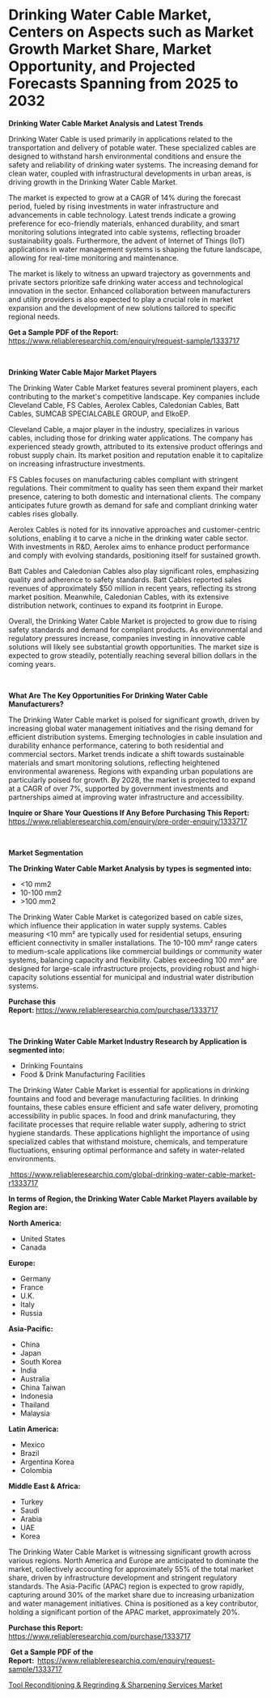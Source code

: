 <p><h1>Drinking Water Cable Market, Centers on Aspects such as Market Growth Market Share, Market Opportunity, and Projected Forecasts Spanning from 2025 to 2032</h1></p><p><strong>Drinking Water Cable Market Analysis and Latest Trends</strong></p>
<p><p>Drinking Water Cable is used primarily in applications related to the transportation and delivery of potable water. These specialized cables are designed to withstand harsh environmental conditions and ensure the safety and reliability of drinking water systems. The increasing demand for clean water, coupled with infrastructural developments in urban areas, is driving growth in the Drinking Water Cable Market.</p><p>The market is expected to grow at a CAGR of 14% during the forecast period, fueled by rising investments in water infrastructure and advancements in cable technology. Latest trends indicate a growing preference for eco-friendly materials, enhanced durability, and smart monitoring solutions integrated into cable systems, reflecting broader sustainability goals. Furthermore, the advent of Internet of Things (IoT) applications in water management systems is shaping the future landscape, allowing for real-time monitoring and maintenance.</p><p>The market is likely to witness an upward trajectory as governments and private sectors prioritize safe drinking water access and technological innovation in the sector. Enhanced collaboration between manufacturers and utility providers is also expected to play a crucial role in market expansion and the development of new solutions tailored to specific regional needs.</p></p>
<p><strong>Get a Sample PDF of the Report:&nbsp;</strong> <a href="https://www.reliableresearchiq.com/enquiry/request-sample/1333717?utm_campaign=2265&utm_medium=2&utm_source=Github&utm_content=ia&utm_term=24032025&utm_id=drinking-water-cable">https://www.reliableresearchiq.com/enquiry/request-sample/1333717</a></p>
<p>&nbsp;</p>
<p><strong>Drinking Water Cable Major Market Players</strong></p>
<p><p>The Drinking Water Cable Market features several prominent players, each contributing to the market's competitive landscape. Key companies include Cleveland Cable, FS Cables, Aerolex Cables, Caledonian Cables, Batt Cables, SUMCAB SPECIALCABLE GROUP, and ElkoEP.</p><p>Cleveland Cable, a major player in the industry, specializes in various cables, including those for drinking water applications. The company has experienced steady growth, attributed to its extensive product offerings and robust supply chain. Its market position and reputation enable it to capitalize on increasing infrastructure investments.</p><p>FS Cables focuses on manufacturing cables compliant with stringent regulations. Their commitment to quality has seen them expand their market presence, catering to both domestic and international clients. The company anticipates future growth as demand for safe and compliant drinking water cables rises globally.</p><p>Aerolex Cables is noted for its innovative approaches and customer-centric solutions, enabling it to carve a niche in the drinking water cable sector. With investments in R&D, Aerolex aims to enhance product performance and comply with evolving standards, positioning itself for sustained growth.</p><p>Batt Cables and Caledonian Cables also play significant roles, emphasizing quality and adherence to safety standards. Batt Cables reported sales revenues of approximately $50 million in recent years, reflecting its strong market position. Meanwhile, Caledonian Cables, with its extensive distribution network, continues to expand its footprint in Europe.</p><p>Overall, the Drinking Water Cable Market is projected to grow due to rising safety standards and demand for compliant products. As environmental and regulatory pressures increase, companies investing in innovative cable solutions will likely see substantial growth opportunities. The market size is expected to grow steadily, potentially reaching several billion dollars in the coming years.</p></p>
<p>&nbsp;</p>
<p><strong>What Are The Key Opportunities For Drinking Water Cable Manufacturers?</strong></p>
<p><p>The Drinking Water Cable market is poised for significant growth, driven by increasing global water management initiatives and the rising demand for efficient distribution systems. Emerging technologies in cable insulation and durability enhance performance, catering to both residential and commercial sectors. Market trends indicate a shift towards sustainable materials and smart monitoring solutions, reflecting heightened environmental awareness. Regions with expanding urban populations are particularly poised for growth. By 2028, the market is projected to expand at a CAGR of over 7%, supported by government investments and partnerships aimed at improving water infrastructure and accessibility.</p></p>
<p><strong>Inquire or Share Your Questions If Any Before Purchasing This Report:</strong> <a href="https://www.reliableresearchiq.com/enquiry/pre-order-enquiry/1333717?utm_campaign=2265&utm_medium=2&utm_source=Github&utm_content=ia&utm_term=24032025&utm_id=drinking-water-cable">https://www.reliableresearchiq.com/enquiry/pre-order-enquiry/1333717</a></p>
<p>&nbsp;</p>
<p><strong>Market Segmentation</strong></p>
<p><strong>The Drinking Water Cable Market Analysis by types is segmented into:</strong></p>
<p><ul><li><10 mm2</li><li>10-100 mm2</li><li>>100 mm2</li></ul></p>
<p><p>The Drinking Water Cable Market is categorized based on cable sizes, which influence their application in water supply systems. Cables measuring <10 mm² are typically used for residential setups, ensuring efficient connectivity in smaller installations. The 10-100 mm² range caters to medium-scale applications like commercial buildings or community water systems, balancing capacity and flexibility. Cables exceeding 100 mm² are designed for large-scale infrastructure projects, providing robust and high-capacity solutions essential for municipal and industrial water distribution systems.</p></p>
<p><strong>Purchase this Report:&nbsp;</strong><a href="https://www.reliableresearchiq.com/purchase/1333717?utm_campaign=2265&utm_medium=2&utm_source=Github&utm_content=ia&utm_term=24032025&utm_id=drinking-water-cable">https://www.reliableresearchiq.com/purchase/1333717</a></p>
<p>&nbsp;</p>
<p><strong>The Drinking Water Cable Market Industry Research by Application is segmented into:</strong></p>
<p><ul><li>Drinking Fountains</li><li>Food & Drink Manufacturing Facilities</li></ul></p>
<p><p>The Drinking Water Cable Market is essential for applications in drinking fountains and food and beverage manufacturing facilities. In drinking fountains, these cables ensure efficient and safe water delivery, promoting accessibility in public spaces. In food and drink manufacturing, they facilitate processes that require reliable water supply, adhering to strict hygiene standards. These applications highlight the importance of using specialized cables that withstand moisture, chemicals, and temperature fluctuations, ensuring optimal performance and safety in water-related environments.</p></p>
<p><a href="https://www.reliableresearchiq.com/global-drinking-water-cable-market-r1333717?utm_campaign=2265&utm_medium=2&utm_source=Github&utm_content=ia&utm_term=24032025&utm_id=drinking-water-cable">&nbsp;https://www.reliableresearchiq.com/global-drinking-water-cable-market-r1333717</a></p>
<p><strong>In terms of Region, the Drinking Water Cable Market Players available by Region are:</strong></p>
<p>
    <p> <strong> North America: </strong>
        <ul>
            <li>United States</li>
            <li>Canada</li>
        </ul>
        </p> 
    <p> <strong> Europe: </strong>
        <ul>
            <li>Germany</li>
            <li>France</li>
            <li>U.K.</li>
            <li>Italy</li>
            <li>Russia</li>
        </ul>
        </p> 
    <p> <strong> Asia-Pacific: </strong>
        <ul>
            <li>China</li>
            <li>Japan</li>
            <li>South Korea</li>
            <li>India</li>
            <li>Australia</li>
            <li>China Taiwan</li>
            <li>Indonesia</li>
            <li>Thailand</li>
            <li>Malaysia</li>
        </ul>
        </p> 
    <p> <strong> Latin America: </strong>
        <ul>
            <li>Mexico</li>
            <li>Brazil</li>
            <li>Argentina Korea</li>
            <li>Colombia</li>
        </ul>
        </p> 
    <p> <strong> Middle East & Africa: </strong>
        <ul>
            <li>Turkey</li>
            <li>Saudi</li>
            <li>Arabia</li>
            <li>UAE</li>
            <li>Korea</li>
        </ul>
    </p>
    </p>
<p><p>The Drinking Water Cable Market is witnessing significant growth across various regions. North America and Europe are anticipated to dominate the market, collectively accounting for approximately 55% of the total market share, driven by infrastructure development and stringent regulatory standards. The Asia-Pacific (APAC) region is expected to grow rapidly, capturing around 30% of the market share due to increasing urbanization and water management initiatives. China is positioned as a key contributor, holding a significant portion of the APAC market, approximately 20%.</p></p>
<p><strong>Purchase this Report: </strong><a href="https://www.reliableresearchiq.com/purchase/1333717?utm_campaign=2265&utm_medium=2&utm_source=Github&utm_content=ia&utm_term=24032025&utm_id=drinking-water-cable">https://www.reliableresearchiq.com/purchase/1333717</a></p>
<p>&nbsp;<strong>Get a Sample PDF of the Report:&nbsp;&nbsp;</strong><a href="https://www.reliableresearchiq.com/enquiry/request-sample/1333717?utm_campaign=2265&utm_medium=2&utm_source=Github&utm_content=ia&utm_term=24032025&utm_id=drinking-water-cable">https://www.reliableresearchiq.com/enquiry/request-sample/1333717</a></p>
<p><strong></strong></p>
<p><p><a href="https://github.com/rosamariarocque98/Market-Research-Report-List-1/blob/main/tool-reconditioning-regrinding-sharpening-services-market.md?utm_campaign=2265&utm_medium=2&utm_source=Github&utm_content=ia&utm_term=24032025&utm_id=drinking-water-cable">Tool Reconditioning & Regrinding & Sharpening Services Market</a></p></p>